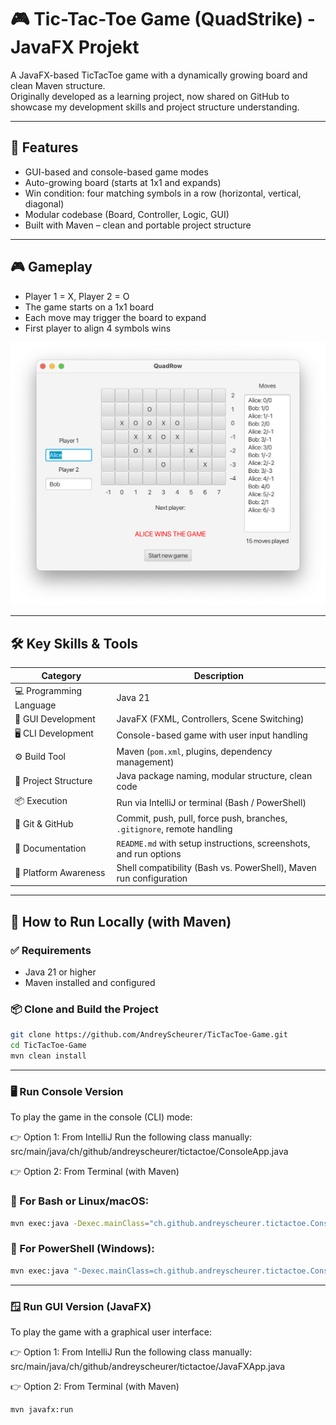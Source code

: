 # 🎮 Tic-Tac-Toe Game (QuadStrike) - JavaFX Projekt

A JavaFX-based TicTacToe game with a dynamically growing board and clean Maven structure.  
Originally developed as a learning project, now shared on GitHub to showcase my development skills and project structure understanding.

---

## 🧠 Features

- GUI-based and console-based game modes
- Auto-growing board (starts at 1x1 and expands)
- Win condition: four matching symbols in a row (horizontal, vertical, diagonal)
- Modular codebase (Board, Controller, Logic, GUI)
- Built with Maven – clean and portable project structure

---

## 🎮 Gameplay

- Player 1 = X, Player 2 = O
- The game starts on a 1x1 board
- Each move may trigger the board to expand
- First player to align 4 symbols wins


<img src="img/JavaFX4.png" width="700" alt="fig1"/>


---


## 🛠️ Key Skills & Tools

| Category               | Description                                                                 |
|------------------------|-----------------------------------------------------------------------------|
| 💻 Programming Language | Java 21                                                                     |
| 🎨 GUI Development      | JavaFX (FXML, Controllers, Scene Switching)                                 |
| 🖥️ CLI Development      | Console-based game with user input handling                                 |
| ⚙️ Build Tool           | Maven (`pom.xml`, plugins, dependency management)                           |
| 🔧 Project Structure     | Java package naming, modular structure, clean code                         |
| 📦 Execution            | Run via IntelliJ or terminal (Bash / PowerShell)                            |
| 🔁 Git & GitHub         | Commit, push, pull, force push, branches, `.gitignore`, remote handling     |
| 📝 Documentation        | `README.md` with setup instructions, screenshots, and run options           |
| 🧠 Platform Awareness   | Shell compatibility (Bash vs. PowerShell), Maven run configuration          |

---

## 🚀 How to Run Locally (with Maven)

### ✅ Requirements

- Java 21 or higher
- Maven installed and configured

### 📦 Clone and Build the Project

```bash
git clone https://github.com/AndreyScheurer/TicTacToe-Game.git
cd TicTacToe-Game
mvn clean install
```

---

### 🖥️ Run Console Version
To play the game in the console (CLI) mode:

👉 Option 1: From IntelliJ
Run the following class manually:
src/main/java/ch/github/andreyscheurer/tictactoe/ConsoleApp.java


👉 Option 2: From Terminal (with Maven)
### 🔹 For Bash or Linux/macOS:
```bash
mvn exec:java -Dexec.mainClass="ch.github.andreyscheurer.tictactoe.ConsoleApp"
```
### 🔸 For PowerShell (Windows):
```bash
mvn exec:java "-Dexec.mainClass=ch.github.andreyscheurer.tictactoe.ConsoleApp"
```
---

### 🪟 Run GUI Version (JavaFX)
To play the game with a graphical user interface:

👉 Option 1: From IntelliJ
Run the following class manually: 
src/main/java/ch/github/andreyscheurer/tictactoe/JavaFXApp.java


👉 Option 2: From Terminal (with Maven)
```bash
mvn javafx:run
```
